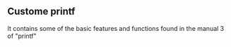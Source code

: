 ## Custome printf
It contains some of the basic features and functions found in the manual 3 of "printf"